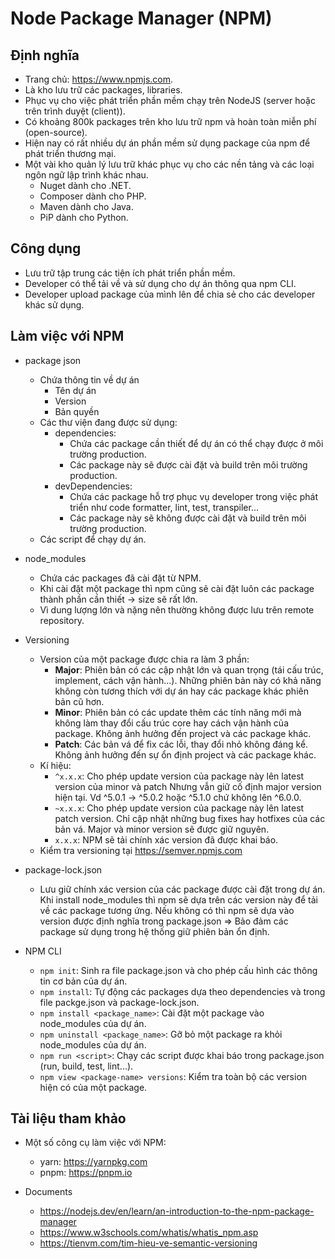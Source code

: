 # Node Package Manager (NPM)

## Định nghĩa

- Trang chủ: https://www.npmjs.com.
- Là kho lưu trữ các packages, libraries.
- Phục vụ cho việc phát triển phần mềm chạy trên NodeJS (server hoặc trên trình duyệt (client)).
- Có khoảng 800k packages trên kho lưu trữ npm và hoàn toàn miễn phí (open-source).
- Hiện nay có rất nhiều dự án phần mềm sử dụng package của npm để phát triển thương mại.
- Một vài kho quản lý lưu trữ khác phục vụ cho các nền tảng và các loại ngôn ngữ lập trình khác nhau.
  - Nuget dành cho .NET.
  - Composer dành cho PHP.
  - Maven dành cho Java.
  - PiP dành cho Python.

## Công dụng

- Lưu trữ tập trung các tiện ích phát triển phần mềm.
- Developer có thể tải về và sử dụng cho dự án thông qua npm CLI.
- Developer upload package của mình lên để chia sẻ cho các developer khác sử dụng.

## Làm việc với NPM

- package json

  - Chứa thông tin về dự án
    - Tên dự án
    - Version
    - Bản quyền
  - Các thư viện đang được sử dụng:
    - dependencies:
      - Chứa các package cần thiết để dự án có thể chạy được ở môi trường production.
      - Các package này sẽ được cài đặt và build trên môi trường production.
    - devDependencies:
      - Chứa các package hỗ trợ phục vụ developer trong việc phát triển như code formatter, lint, test, transpiler...
      - Các package này sẽ không được cài đặt và build trên môi trường production.
  - Các script để chạy dự án.

- node_modules

  - Chứa các packages đã cài đặt từ NPM.
  - Khi cài đặt một package thì npm cũng sẽ cài đặt luôn các package thành phần cần thiết -> size sẽ rất lớn.
  - Vì dung lượng lớn và nặng nên thường không được lưu trên remote repository.

- Versioning

  - Version của một package được chia ra làm 3 phần:
    - **Major**: Phiên bản có các cập nhật lớn và quan trọng (tái cấu trúc, implement, cách vận hành...). Những phiên bản này có khả năng không còn tương thích với dự án hay các package khác phiên bản cũ hơn.
    - **Minor**: Phiên bản có các update thêm các tính năng mới mà không làm thay đổi cấu trúc core hay cách vận hành của package. Không ảnh hưởng đến project và các package khác.
    - **Patch**: Các bản vá để fix các lỗi, thay đổi nhỏ không đáng kể. Không ảnh hưởng đến sự ổn định project và các package khác.
  - Kí hiệu:
    - `^x.x.x`: Cho phép update version của package này lên latest version của minor và patch Nhưng vẫn giữ cố định major version hiện tại. Vd ^5.0.1 -> ^5.0.2 hoặc ^5.1.0 chứ không lên ^6.0.0.
    - `~x.x.x`: Cho phép update version của package này lên latest patch version. Chỉ cập nhật những bug fixes hay hotfixes của các bản vá. Major và minor version sẽ được giữ nguyên.
    - `x.x.x`: NPM sẽ tải chính xác version đã được khai báo.
  - Kiểm tra versioning tại https://semver.npmjs.com

- package-lock.json

  - Lưu giữ chính xác version của các package được cài đặt trong dự án. Khi install node_modules thì npm sẽ dựa trên các version này để tải về các package tương ứng. Nếu không có thì npm sẽ dựa vào version được định nghĩa trong package.json => Bảo đảm các package sử dụng trong hệ thống giữ phiên bản ổn định.

- NPM CLI
  - `npm init`: Sinh ra file package.json và cho phép cấu hình các thông tin cơ bản của dự án.
  - `npm install`: Tự động các packages dựa theo dependencies và trong file packge.json và package-lock.json.
  - `npm install <package_name>`: Cài đặt một package vào node_modules của dự án.
  - `npm uninstall <package_name>`: Gỡ bỏ một package ra khỏi node_modules của dự án.
  - `npm run <script>`: Chạy các script được khai báo trong package.json (run, build, test, lint...).
  - `npm view <package-name> versions`: Kiểm tra toàn bộ các version hiện có của một package.

## Tài liệu tham khảo

- Một số công cụ làm việc với NPM:

  - yarn: https://yarnpkg.com
  - pnpm: https://pnpm.io

- Documents
  - https://nodejs.dev/en/learn/an-introduction-to-the-npm-package-manager
  - https://www.w3schools.com/whatis/whatis_npm.asp
  - https://tienvm.com/tim-hieu-ve-semantic-versioning
